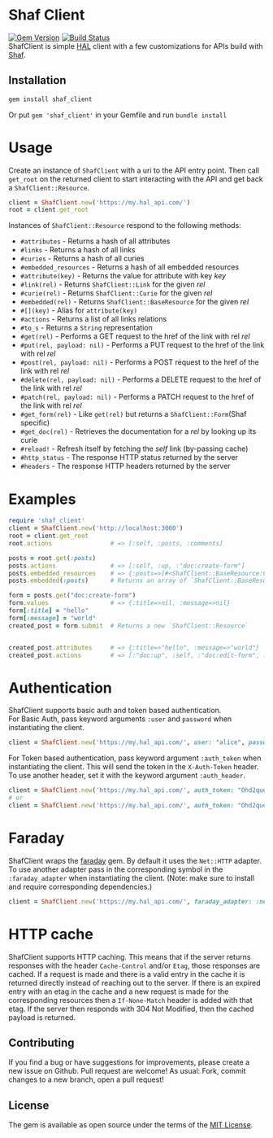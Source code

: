 # Shaf Client
[![Gem Version](https://badge.fury.io/rb/shaf_client.svg)](https://badge.fury.io/rb/shaf_client)
[![Build Status](https://travis-ci.org/sammyhenningsson/shaf_client.svg?branch=master)](https://travis-ci.org/sammyhenningsson/shaf_client)  
ShafClient is simple [HAL](http://stateless.co/hal_specification.html) client with a few customizations for APIs build with [Shaf](https://github.com/sammyhenningsson/shaf).

## Installation
```sh
gem install shaf_client
```
Or put `gem 'shaf_client'` in your Gemfile and run `bundle install`


# Usage
Create an instance of `ShafClient` with a uri to the API entry point. Then call `get_root` on the returned client to start interacting with the API and get back a `ShafClient::Resource`.
```ruby
client = ShafClient.new('https://my.hal_api.com/')
root = client.get_root
```

Instances of `ShafClient::Resource` respond to the following methods:
 - `#attributes`                    - Returns a hash of all attributes
 - `#links`                         - Returns a hash of all links
 - `#curies`                        - Returns a hash of all curies
 - `#embedded_resources`            - Returns a hash of all embedded resources
 - `#attribute(key)`                - Returns the value for attribute with key _key_
 - `#link(rel)`                     - Returns `ShafClient::Link` for the given _rel_
 - `#curie(rel)`                    - Returns `ShafClient::Curie` for the given _rel_
 - `#embedded(rel)`                 - Returns `ShafClient::BaseResource` for the given _rel_
 - `#[](key)`                       - Alias for `attribute(key)`
 - `#actions`                       - Returns a list of all links relations
 - `#to_s`                          - Returns a `String` representation
 - `#get(rel)`                      - Performs a GET request to the href of the link with rel _rel_
 - `#put(rel, payload: nil)`        - Performs a PUT request to the href of the link with rel _rel_
 - `#post(rel, payload: nil)`       - Performs a POST request to the href of the link with rel _rel_
 - `#delete(rel, payload: nil)`     - Performs a DELETE request to the href of the link with rel _rel_
 - `#patch(rel, payload: nil)`      - Performs a PATCH request to the href of the link with rel _rel_
 - `#get_form(rel)`                 - Like `get(rel)` but returns a `ShafClient::Form`(Shaf specific)
 - `#get_doc(rel)`                  - Retrieves the documentation for a _rel_ by looking up its curie
 - `#reload!`                       - Refresh itself by fetching the _self_ link (by-passing cache)
 - `#http_status`                   - The response HTTP status returned by the server
 - `#headers`                       - The response HTTP headers returned by the server


# Examples
```ruby
require 'shaf_client'
client = ShafClient.new('http://localhost:3000')
root = client.get_root
root.actions                # => [:self, :posts, :comments]

posts = root.get(:posts)
posts.actions               # => [:self, :up, :"doc:create-form"]
posts.embedded_resources    # => {:posts=>[#<ShafClient::BaseResource:0x00005615723cad10 @payload…
posts.embedded(:posts)      # Returns an array of `ShafClient::BaseResource` instances

form = posts.get("doc:create-form")
form.values                 # => {:title=>nil, :message=>nil}
form[:title] = "hello"
form[:message] = "world"
created_post = form.submit  # Returns a new `ShafClient::Resource`


created_post.attributes     # => {:title=>"hello", :message=>"world"}
created_post.actions        # => [:"doc:up", :self, :"doc:edit-form", :"doc:delete"]

```

# Authentication
ShafClient supports basic auth and token based authentication.  
For Basic Auth, pass keyword arguments `:user` and `password` when instantiating the client.
```ruby
client = ShafClient.new('https://my.hal_api.com/', user: "alice", password: "ecila")
```
For Token based authentication, pass keyword argument `:auth_token` when instantiating the client. This will send the token in the `X-Auth-Token` header. To use another header, set it with the keyword argument `:auth_header`.
```ruby
client = ShafClient.new('https://my.hal_api.com/', auth_token: "Ohd2quet")
# or
client = ShafClient.new('https://my.hal_api.com/', auth_token: "Ohd2quet", auth_header: "Authorization")
```

# Faraday
ShafClient wraps the [faraday](https://github.com/lostisland/faraday) gem. By default it uses the `Net::HTTP` adapter. To use another adapter pass in the corresponding symbol in the `:faraday_adapter` when instantiating the client. (Note: make sure to install and require corresponding dependencies.)
```ruby
client = ShafClient.new('https://my.hal_api.com/', faraday_adapter: :net_http_persistent)
```

# HTTP cache
ShafClient supports HTTP caching. This means that if the server returns responses with the header `Cache-Control` and/or `Etag`, those responses are cached. If a request is made and there is a valid entry in the cache it is returned directly instead of reaching out to the server. If there is an expired entry with an etag in the cache and a new request is made for the corresponding resources then a `If-None-Match` header is added with that etag. If the server then responds with 304 Not Modified, then the cached payload is returned.
## Contributing
If you find a bug or have suggestions for improvements, please create a new issue on Github. Pull request are welcome!
As usual: Fork, commit changes to a new branch, open a pull request!

## License
The gem is available as open source under the terms of the [MIT License](https://opensource.org/licenses/MIT).
